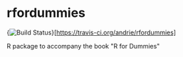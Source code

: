 rfordummies
===========

{<img src="https://travis-ci.org/andrie/rfordummies.svg" alt="Build Status" />}[https://travis-ci.org/andrie/rfordummies]

R package to accompany the book "R for Dummies"
